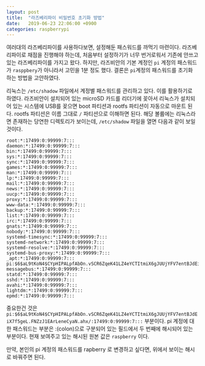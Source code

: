 ```yaml
---
layout: post
title:  "라즈베리파이 비밀번호 초기화 방법"
date:   2019-06-23 22:06:00 +0900
categories: raspberrypi
---
```

여러대의 라즈베리파이를 사용하다보면, 설정해둔 패스워드를 까먹기 마련이다. 라즈베리파이로 채점을 진행해야 하는데, 처음부터 설정하기가 너무 번거로워서 기존에 안쓰고 있는 라즈베리파이를 가지고 왔다. 하지만, 라즈비안의 기본 계정인 `pi` 계정의 패스워드가 `rasppbery`가 아니라서 고민을 1분 정도 했다. 결론은 `pi`계정의 패스워드를 초기화 하는 방법을 고안하였다. 

리눅스는 `/etc/shadow` 파일에서 계정별 패스워드를 관리하고 있다. 이를 활용하기로 하였다. 라즈비안이 설치되어 있는 microSD 카드를 리더기에 꽂아서 리눅스가 설치되어 있는 시스템에 USB를 꽂으면 boot 파티션과 rootfs 파티션이 자동으로 마운트 된다. rootfs 파티션은 이름 그대로 `/` 파티션으로 이해하면 된다. 해당 볼륨에는 리눅스라면 존재하는 당연한 디렉토리가 보이는데, `/etc/shadow` 파일을 열면 다음과 같이 보일 것이다. 

```
root:*:17499:0:99999:7:::
daemon:*:17499:0:99999:7:::
bin:*:17499:0:99999:7:::
sys:*:17499:0:99999:7:::
sync:*:17499:0:99999:7:::
games:*:17499:0:99999:7:::
man:*:17499:0:99999:7:::
lp:*:17499:0:99999:7:::
mail:*:17499:0:99999:7:::
news:*:17499:0:99999:7:::
uucp:*:17499:0:99999:7:::
proxy:*:17499:0:99999:7:::
www-data:*:17499:0:99999:7:::
backup:*:17499:0:99999:7:::
list:*:17499:0:99999:7:::
irc:*:17499:0:99999:7:::
gnats:*:17499:0:99999:7:::
nobody:*:17499:0:99999:7:::
systemd-timesync:*:17499:0:99999:7:::
systemd-network:*:17499:0:99999:7:::
systemd-resolve:*:17499:0:99999:7:::
systemd-bus-proxy:*:17499:0:99999:7:::
_apt:*:17499:0:99999:7:::
pi:$6$aL9tKoN4$CYpHIPALpfAbOn.vSCR6ZqeK41LZ4eYCTItmiX6gJUUjYFV7entBJdEiX7f5geL.FNZzJ1EArLeneCyaN.ahx/:17499:0:99999:7:::
messagebus:*:17499:0:99999:7:::
statd:*:17499:0:99999:7:::
sshd:*:17499:0:99999:7:::
avahi:*:17499:0:99999:7:::
lightdm:*:17499:0:99999:7:::
epmd:*:17499:0:99999:7:::
```

중요한건 것은 `pi:$6$aL9tKoN4$CYpHIPALpfAbOn.vSCR6ZqeK41LZ4eYCTItmiX6gJUUjYFV7entBJdEiX7f5geL.FNZzJ1EArLeneCyaN.ahx/:17499:0:99999:7:::` 부분이다. pi 계정에 대한 패스워드는 부분은 :(colon)으로 구분되어 있는 필드에서 두 번째에 해시되어 있는 부분이다. 현재 보여주고 있는 해시된 원본 값은 `raspberry` 이다. 

만약, 본인의 pi 계정의 패스워드를 rapberry 로 변경하고 싶다면, 위에서 보이는 해시로 바꿔주면 된다. 